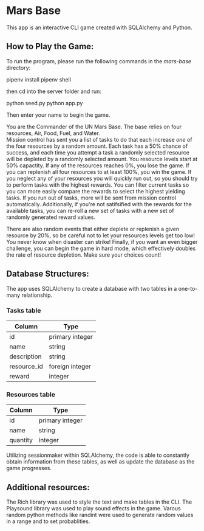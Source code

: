 # Mars Base

This app is an interactive CLI game created with SQLAlchemy and Python. 

## How to Play the Game:

To run the program, please run the following commands in the *mars-base* directory:

pipenv install
pipenv shell

then cd into the server folder and run:

python seed.py
python app.py

Then enter your name to begin the game.

You are the Commander of the UN Mars Base. The base relies on four resources, Air, Food, Fuel, and Water.  
Mission control has sent you a list of tasks to do that each increase *one* of the four resources by a random amount.
Each task has a 50% chance of success, and each time you attempt a task a randomly selected resource will be depleted by a randomly selected amount.
You resource levels start at 50% capactity.
If any of the resources reaches 0%, you lose the game.
If you can replenish all four resources to at least 100%, you win the game.
If you neglect any of your resources you will quickly run out, so you should try to perform tasks with the highest rewards.
You can filter current tasks so you can more easily compare the rewards to select the highest yielding tasks. 
If you run out of tasks, more will be sent from mission control automatically.
Additionally, if you're not satifsified with the rewards for the available tasks, you can re-roll a new set of tasks with a new set of randomly generated reward values.

There are also random events that either deplete or replenish a given resource by 20%, so be careful not to let your resources levels get too low! You never know when disaster can strike!
Finally, if you want an even bigger challenge, you can begin the game in hard mode, which effectively doubles the rate of resource depletion. Make sure your choices count!


## Database Structures:

The app uses SQLAlchemy to create a database with two tables in a one-to-many relationship.

### Tasks table 

| Column|Type|
|-----|-------|       
|id|primary integer|
|name|string|
|description|string|
|resource_id|foreign integer|
|reward|integer|

### Resources table 

| Column|Type|
|-----|-------|       
|id|primary integer|
|name|string|
|quantity|integer|


Utilizing sessionmaker within SQLAlchemy, the code is able to constantly obtain information from these tables, as well as update the database as the game progresses. 

## Additional resources:

The Rich library was used to style the text and make tables in the CLI.
The Playsound library was used to play sound effects in the game.
Varous random python methods like randint were used to generate random values in a range and to set probablities. 